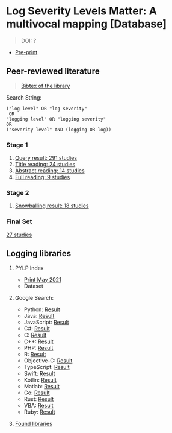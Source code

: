 # Log Severity Levels Matter: A multivocal mapping  \[Database\]
> DOI: ?

* [Pre-print](?)


## Peer-reviewed literature
> [Bibtex of the library](all-papers-final.bib)

Search String:
```
("log level" OR "log severity" 
 OR 
"logging level" OR "logging severity"
OR 
("severity level" AND (logging OR log))
 ```
### Stage 1
1. [Query result: 291 studies](peer-reviewed-literature/step1-studies-query.csv)
2. [Title reading: 24 studies](peer-reviewed-literature/step2-studies-title-reading.csv)
3. [Abstract reading: 14 studies](peer-reviewed-literature/step3-studies-abstract-reading.csv)
4. [Full reading: 9 studies](peer-reviewed-literature/step4-studies-full-reading.csv)

### Stage 2
1. [Snowballing result: 18 studies](peer-reviewed-literature/stage2-full-snowballing.csv)

### Final Set
[27 studies](peer-reviewed-literature/studies-final-set.csv)


## Logging libraries

1. PYLP Index
    - [Print May 2021](logging-libraries/prints/PYPL-index-May-2021.pdf)
    - Dataset

2. Google Search:

    - Python: [Result](logging-libraries/prints/logging-library-Python-Google-Search.pdf)
    - Java: [Result](logging-libraries/prints/logging-library-Java-Google-Search.pdf)
    - JavaScript: [Result](logging-libraries/prints/logging-library-JavaScript-Google-Search.pdf)
    - C#: [Result](logging-libraries/prints/logging-library-C#-Google-Search.pdf)
    - C: [Result](logging-libraries/prints/logging-library-C-Google-Search.pdf)
    - C++: [Result](logging-libraries/prints/logging-library-C++-Google-Search.pdf)
    - PHP: [Result](logging-libraries/prints/logging-library-php-Google-Search.pdf)
    - R: [Result](logging-libraries/prints/logging-library-R-Google-Search.pdf)
    - Objective-C: [Result](logging-libraries/prints/logging-library-ObjectiveC-Google-Search.pdf)
    - TypeScript: [Result](logging-libraries/prints/logging-library-Typescript-Google-Search.pdf)
    - Swift: [Result](logging-libraries/prints/logging-library-Swift-Google-Search.pdf)
    - Kotlin: [Result](logging-libraries/prints/logging-library-Kotlin-Google-Search.pdf)
    - Matlab: [Result](logging-libraries/prints/logging-library-Matlab-Google-Search.pdf)
    - Go: [Result](logging-libraries/prints/logging-library-php-Golang-Search.pdf)
    - Rust: [Result](logging-libraries/prints/logging-library-Rust-Google-Search.pdf)
    - VBA: [Result](logging-libraries/prints/logging-library-VBA-Google-Search.pdf)
    - Ruby: [Result](logging-libraries/prints/logging-library-Ruby-Golang-Search.pdf)



3. [Found libraries](logging-libraries/libraries-criteria.csv)